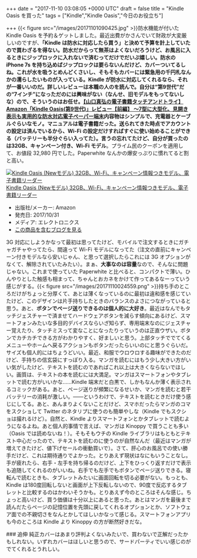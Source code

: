 
+++
date = "2017-11-10 03:08:05 +0000 UTC"
draft = false
title = "Kindle Oasis を買った"
tags = ["Kindle","Kindle Oasis","今日のお役立ち"]

+++
{{< figure src="/images/20171101090425.jpg"  >}}防水機能が付いた Kindle Oasis を予約＆ゲットしました。最近出費がかさんでいて財政が大変厳しいのですが、**「Kindle は防水に対応したら買う」**と決めて予算を計上していたので買わざるを得ない。防水だからって無茶はよくないだろうけど、お風呂に入るときにジップロックに入れないで済むってだけでだいぶ嬉しい。防水の iPhone 7s を持ち込めばジップロックは要らないんだけど、カバーついてるしね。これが水を吸うとめんどくさいし、そもそもカバーには緊急用の千円札なんかの濡らしたいものが入っている。Kindle が防水に対応してくれるなら、それが一番いいのだ。詳しいレビューは本職の人のを読んで。自分は“第9世代”だの“7インチ”になっただのには興味がない（なんせ、旧モデルをもってないしな）ので、そういうのはお任せ。[【山口真弘の電子書籍タッチアンドトライ】 Amazon「Kindle Oasis(第9世代)」レビュー【前編】  ～7型に大型化、見開き表示も実用的な防水対応電子ペーパー端末](https://pc.watch.impress.co.jp/docs/column/ebook/1089829.html)内容物はシンプルで、充電器とケーブルぐらいなモノ。マニュアルは電子書籍だった。送られてきた時点でアカウントの設定は済んでいるから、Wi-Fi の設定だけすればすぐに使い始めることができる（バッテリーも半分ぐらい入ってた）。言うの忘れてたけど、自分が買ったのは**32GB、キャンペーン付き、Wi-Fi モデル**。プライム民のクーポンを適用して、お値段 32,980 円でした。Paperwhite なんかの爆安っぷりに慣れてると割と高い。<div class="hatena-asin-detail"><a href="http://www.amazon.co.jp/exec/obidos/ASIN/B06XD5WW5R/bestylesnet-22/"><img src="https://images-fe.ssl-images-amazon.com/images/I/51I39Zw3QYL._SL160_.jpg" class="hatena-asin-detail-image" alt="Kindle Oasis (Newモデル) 32GB、Wi-Fi、キャンペーン情報つきモデル、電子書籍リーダー" title="Kindle Oasis (Newモデル) 32GB、Wi-Fi、キャンペーン情報つきモデル、電子書籍リーダー"/></a><div class="hatena-asin-detail-info"><a href="http://www.amazon.co.jp/exec/obidos/ASIN/B06XD5WW5R/bestylesnet-22/">Kindle Oasis (Newモデル) 32GB、Wi-Fi、キャンペーン情報つきモデル、電子書籍リーダー</a><ul><li><span class="hatena-asin-detail-label">出版社/メーカー:</span> Amazon</li><li><span class="hatena-asin-detail-label">発売日:</span> 2017/10/31</li><li><span class="hatena-asin-detail-label">メディア:</span> エレクトロニクス</li><li><a href="http://d.hatena.ne.jp/asin/B06XD5WW5R/bestylesnet-22" target="_blank">この商品を含むブログを見る</a></li></ul></div><div class="hatena-asin-detail-foot"></div></div>3G 対応にしようかなって最初は思ってたけど、モバイルで注文するときにガチャガチャやってたら、間違って Wi-Fi モデルになってた（注文の直前にキャンペーン付きモデルなら安いじゃん、と思って選択したらこれには 3G オプションがなくて、解除されていたみたい）。まぁ、**大事なのは容量**なので、そんなに問題じゃない。これまで使っていた Paperwhite と比べると、コンパクトで薄い。ひんやりとした触感も相まって、ちゃんとおカネをかけて作ってあるなーっていう感じがする。{{< figure src="/images/20171110024559.png"  >}}持ち手のところだけがちょっと分厚くて、あとは薄くなっているのに最初は違和感を感じていたけど、このデザインは片手持ちしたときのバランスのよさにつながっていると思う。あと、**ボタンでページ送りできるのは個人的に大好き**。最近はなんでもタッチジェスチャーで済ませてハードウェアボタンを減らす傾向にあるけど、スマートフォンみたいな多目的デバイスならいざ知らず、専用端末なのにジェスチャー覚えたり、タッチミスって変なことになったりっていうのは正直ウザい。ボタンでカチカチできる方がわかりやすく、好ましいと思う。上部タッチででてくるメニューやホームへ戻るアクションもボタンだったらいいのにと思うぐらいだ。サイズも個人的にはちょうどいい。最近、和服でウロウロする趣味ができたのだけど、手持ちの信玄袋にすっぽり入る。マンガを読むにはもう少し大きい方がいい気がしたけど、テキストを読むのであればこれ以上は大きくならないでほしい。画質は、テキストの本を読むには大満足。マンガはスマートフォンやタブレットで読む方がいいかな……Kindle 端末だと白黒で、しかもなんか薄く表示されるコミックがある。あと、ページ送りが頻繁になるせいか、マンガを読むと若干バッテリーの消耗が激しい。――というわけで、テキストを読むときだけ使う感じにしてる。あと、あんまりよくないことだけど、スマホだったらマンガのコマをスクショして Twitter のネタリプに使うのも簡単やしな（Kindle でもスクショは撮れるけど）。自然と、Kindle よりスマートフォンとかタブレットで読むようになるよね。あと個人的事情で言えば、マンガは Kinoppy で買うことも多い（Oasis では読めないね！）。そもそもウチの Kindle ライブラリはもともとテキスト中心だったので、テキストを読むのに使うのが自然なんだ（最近はマンガが増えてきたけど、値下げセールの衝動買いで）。さて、肝心のお風呂での使い勝手だけど、これは期待通りでよかった。とりあえず現状はなにもいうことなし。手が疲れたら、右手・左手を持ち帰るのだけど、上下をひっくり返すだけで表示も追随してくれるのがいいね。右手でも左手でもボタンでページ送りできる。寝転んで読むときも、タブレットみたいに画面回転を切る必要がない。もっとも、Kindle は180度回転しないと画面が上下反転しないので、90度で反応するタブレットと比較するのはかわいそうかも。とりあえず今のところはそんな感じ。ちょっと高いけど、買う価値は十分以上にあると思った。あとはマンガを最後まで読んだたらページの記憶位置を先頭に戻してくれるオプションとか、ソフトウェア面での不親切さをなんとかしてほしいかなって感じる。スマートフォンアプリも今のところは Kindle より Kinoppy の方が断然好きだな。

<div class="section">
    ### 追伸
    純正カバーはあまり評判よくないみたいで、買わないで正解だったかもしれない。いずれカバーはほしいと思うので、サードパーティでいい感じのがでてくれるとうれしい。

</div>

